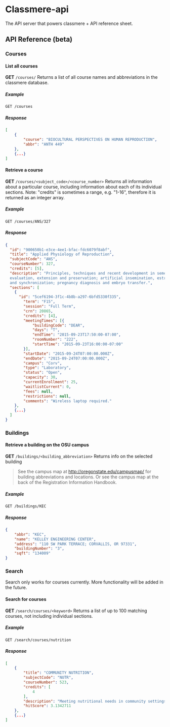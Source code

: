 # Classmere-api
The API server that powers classmere + API reference sheet.

## API Reference (beta)
### Courses
#### List all courses
**GET** `/courses/`
Returns a list of all course names and abbreviations in the classmere database.
##### Example
```
GET /courses
```
##### Response
```json
[
	{
		"course": "BIOCULTURAL PERSPECTIVES ON HUMAN REPRODUCTION",
		"abbr": "ANTH 449"
	},
	{...}
]
```

#### Retrieve a course
**GET** `/courses/<subject_code>/<course_number>`
Returns all information about a particular course, including information about each of its individual sections.
Note: "credits" is sometimes a range, e.g. "1-16", therefore it is returned as an integer array.

##### Example
```
GET /courses/ANS/327
```
##### Response
```json
{
  "id": "900650b1-e3ce-4ee1-bfac-fdc6079f8abf",
  "title": "Applied Physiology of Reproduction",
  "subjectCode": "ANS",
  "courseNumber": 327,
  "credits": [5],
  "description": "Principles, techniques and recent development in semen collection,
  evaluation, extension and preservation; artificial insemination, estrus detection
  and synchronization; pregnancy diagnosis and embryo transfer.",
  "sections": [
    {
      "id": "5cef6194-3f1c-4b8b-a297-6bfd5330f335",
        "term": "F15",
        "session": "Full Term",
        "crn": 20865,
        "credits": [4],
        "meetingTimes": [{
            "buildingCode": "DEAR",
            "days": "T",
            "endTime": "2015-09-23T17:50:00-07:00",
            "roomNumber": "222",
            "startTime": "2015-09-23T16:00:00-07:00"
        }],
        "startDate": "2015-09-24T07:00:00.000Z",
        "endDate": "2015-09-24T07:00:00.000Z",
        "campus": "Corv",
        "type": "Laboratory",
        "status": "Open",
        "capacity": 30,
        "currentEnrollment": 25,
        "waitlistCurrent": 0,
        "fees": null,
        "restrictions": null,
        "comments": "Wireless laptop required."
    },
    {...}
  ]
}
```

### Buildings
#### Retrieve a building on the OSU campus
**GET** `/buildings/<building_abbreviation>`
Returns info on the selected building

>See the campus map at http://oregonstate.edu/campusmap/ for building abbreviations and locations. Or see the campus map at the back of the Registration Information Handbook.

##### Example
```
GET /buildings/KEC
```
##### Response
```json
{
	"abbr": "KEC",
	"name": "KELLEY ENGINEERING CENTER",
	"address": "110 SW PARK TERRACE; CORVALLIS, OR 97331",
	"buildingNumber": "3",
	"sqft": "134009"
}
```

### Search
Search only works for courses currently. More functionality will be added in the future.
#### Search for courses
**GET** `/search/courses/<keyword>`
Returns a list of up to 100 matching courses, not including individual sections.

##### Example
```
GET /search/courses/nutrition
```
##### Response
```json
[
	{
		"title": "COMMUNITY NUTRITION",
		"subjectCode": "NUTR",
		"courseNumber": 523,
		"credits": [
			4
		],
		"description": "Meeting nutritional needs in community settings; nutritional status of individuals and groups; programs of public and private agencies and industry; intervention techniques. Roles of community nutritionist.",
		"hitScore": 3.1342711
	},
	{...}
]
```
